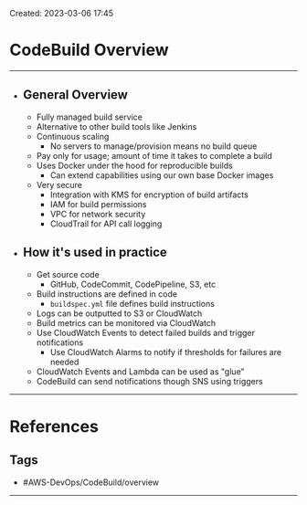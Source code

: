 Created: 2023-03-06 17:45
# CodeBuild Overview
---
- ## General Overview
	- Fully managed build service
	- Alternative to other build tools like Jenkins
	- Continuous scaling
		- No servers to manage/provision means no build queue
	- Pay only for usage; amount of time it takes to complete a build
	- Uses Docker under the hood for reproducible builds
		- Can extend capabilities using our own base Docker images
	- Very secure
		- Integration with KMS for encryption of build artifacts
		- IAM for build permissions
		- VPC for network security
		- CloudTrail for API call logging
- ## How it's used in practice
	- Get source code
		- GitHub, CodeCommit, CodePipeline, S3, etc
	- Build instructions are defined in code
		- `buildspec.yml` file defines build instructions
	- Logs can be outputted to S3 or CloudWatch
	- Build metrics can be monitored via CloudWatch
	- Use CloudWatch Events to detect failed builds and trigger notifications
		- Use CloudWatch Alarms to notify if thresholds for failures are needed
	- CloudWatch Events and Lambda can be used as "glue" 
	- CodeBuild can send notifications though SNS using triggers


---
# References


## Tags
- #AWS-DevOps/CodeBuild/overview 
---